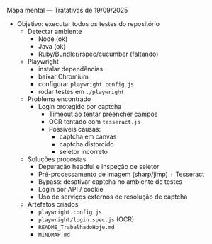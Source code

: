 Mapa mental — Tratativas de 19/09/2025

- Objetivo: executar todos os testes do repositório
  - Detectar ambiente
    - Node (ok)
    - Java (ok)
    - Ruby/Bundler/rspec/cucumber (faltando)
  - Playwright
    - instalar dependências
    - baixar Chromium
    - configurar `playwright.config.js`
    - rodar testes em `./playwright`
  - Problema encontrado
    - Login protegido por captcha
      - Timeout ao tentar preencher campos
      - OCR tentado com `tesseract.js`
      - Possíveis causas:
        - captcha em canvas
        - captcha distorcido
        - seletor incorreto
  - Soluções propostas
    - Depuração headful e inspeção de seletor
    - Pré-processamento de imagem (sharp/jimp) + Tesseract
    - Bypass: desativar captcha no ambiente de testes
    - Login por API / cookie
    - Uso de serviços externos de resolução de captcha
  - Artefatos criados
    - `playwright.config.js`
    - `playwright/login.spec.js` (OCR)
    - `README_TrabalhadoHoje.md`
    - `MINDMAP.md`

